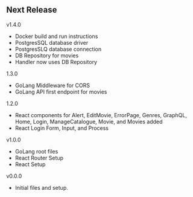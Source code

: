 Next Release
-

v1.4.0
* Docker build and run instructions
* PostgresSQL database driver
* PostgresSLQ database connection
* DB Repository for movies
* Handler now uses DB Repository

1.3.0
* GoLang Middleware for CORS
* GoLang API first endpoint for movies

1.2.0

* React components for Alert, EditMovie, ErrorPage, Genres, GraphQL, Home, Login, ManageCatalogue, Movie, and Movies added
* React Login Form, Input, and Process

v1.0.0
* GoLang root files
* React Router Setup
* React Setup

v0.0.0
* Initial files and setup.